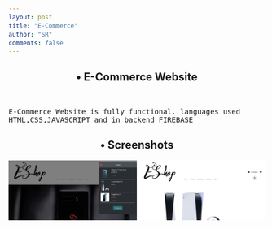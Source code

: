 ```yaml
---
layout: post
title: "E-Commerce"
author: "SR"
comments: false
---
```


<summary><h2 align='center'>• E-Commerce Website</h2><br></summary>
  <samp>
<p>E-Commerce Website is fully functional.
languages used HTML,CSS,JAVASCRIPT and in backend FIREBASE
</p>
  </samp>

<Summary><h2 align="center">• Screenshots</h2></summary>
<samp>
<img src="https://raw.githubusercontent.com/SauRavRwT/blog/master/_posts/images/ecommerce-1.png" width="50%" height="50%"><img src="https://raw.githubusercontent.com/SauRavRwT/blog/master/_posts/images/ecommerce-2.png" width="50%" height="50%">
</samp>
</details>
